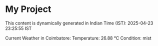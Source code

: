 # My Project

This content is dynamically generated in Indian Time (IST): 2025-04-23 23:25:55 IST


Current Weather in Coimbatore:
Temperature: 26.88 °C
Condition: mist
